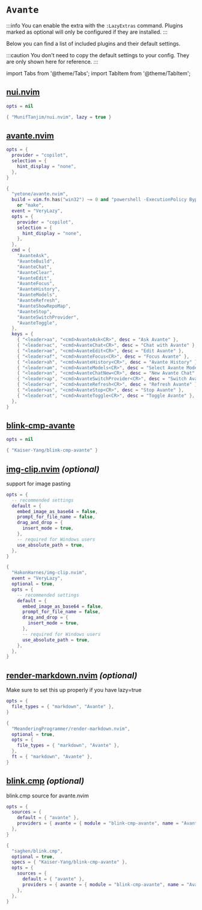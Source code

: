 # `Avante`

<!-- plugins:start -->

:::info
You can enable the extra with the `:LazyExtras` command.
Plugins marked as optional will only be configured if they are installed.
:::

Below you can find a list of included plugins and their default settings.

:::caution
You don't need to copy the default settings to your config.
They are only shown here for reference.
:::

import Tabs from '@theme/Tabs';
import TabItem from '@theme/TabItem';

## [nui.nvim](https://github.com/MunifTanjim/nui.nvim)

<Tabs>

<TabItem value="opts" label="Options">

```lua
opts = nil
```

</TabItem>


<TabItem value="code" label="Full Spec">

```lua
{ "MunifTanjim/nui.nvim", lazy = true }
```

</TabItem>

</Tabs>

## [avante.nvim](https://github.com/yetone/avante.nvim)

<Tabs>

<TabItem value="opts" label="Options">

```lua
opts = {
  provider = "copilot",
  selection = {
    hint_display = "none",
  },
}
```

</TabItem>


<TabItem value="code" label="Full Spec">

```lua
{
  "yetone/avante.nvim",
  build = vim.fn.has("win32") ~= 0 and "powershell -ExecutionPolicy Bypass -File Build.ps1 -BuildFromSource false"
    or "make",
  event = "VeryLazy",
  opts = {
    provider = "copilot",
    selection = {
      hint_display = "none",
    },
  },
  cmd = {
    "AvanteAsk",
    "AvanteBuild",
    "AvanteChat",
    "AvanteClear",
    "AvanteEdit",
    "AvanteFocus",
    "AvanteHistory",
    "AvanteModels",
    "AvanteRefresh",
    "AvanteShowRepoMap",
    "AvanteStop",
    "AvanteSwitchProvider",
    "AvanteToggle",
  },
  keys = {
    { "<leader>aa", "<cmd>AvanteAsk<CR>", desc = "Ask Avante" },
    { "<leader>ac", "<cmd>AvanteChat<CR>", desc = "Chat with Avante" },
    { "<leader>ae", "<cmd>AvanteEdit<CR>", desc = "Edit Avante" },
    { "<leader>af", "<cmd>AvanteFocus<CR>", desc = "Focus Avante" },
    { "<leader>ah", "<cmd>AvanteHistory<CR>", desc = "Avante History" },
    { "<leader>am", "<cmd>AvanteModels<CR>", desc = "Select Avante Model" },
    { "<leader>an", "<cmd>AvanteChatNew<CR>", desc = "New Avante Chat" },
    { "<leader>ap", "<cmd>AvanteSwitchProvider<CR>", desc = "Switch Avante Provider" },
    { "<leader>ar", "<cmd>AvanteRefresh<CR>", desc = "Refresh Avante" },
    { "<leader>as", "<cmd>AvanteStop<CR>", desc = "Stop Avante" },
    { "<leader>at", "<cmd>AvanteToggle<CR>", desc = "Toggle Avante" },
  },
}
```

</TabItem>

</Tabs>

## [blink-cmp-avante](https://github.com/Kaiser-Yang/blink-cmp-avante)

<Tabs>

<TabItem value="opts" label="Options">

```lua
opts = nil
```

</TabItem>


<TabItem value="code" label="Full Spec">

```lua
{ "Kaiser-Yang/blink-cmp-avante" }
```

</TabItem>

</Tabs>

## [img-clip.nvim](https://github.com/HakonHarnes/img-clip.nvim) _(optional)_

 support for image pasting


<Tabs>

<TabItem value="opts" label="Options">

```lua
opts = {
  -- recommended settings
  default = {
    embed_image_as_base64 = false,
    prompt_for_file_name = false,
    drag_and_drop = {
      insert_mode = true,
    },
    -- required for Windows users
    use_absolute_path = true,
  },
}
```

</TabItem>


<TabItem value="code" label="Full Spec">

```lua
{
  "HakonHarnes/img-clip.nvim",
  event = "VeryLazy",
  optional = true,
  opts = {
    -- recommended settings
    default = {
      embed_image_as_base64 = false,
      prompt_for_file_name = false,
      drag_and_drop = {
        insert_mode = true,
      },
      -- required for Windows users
      use_absolute_path = true,
    },
  },
}
```

</TabItem>

</Tabs>

## [render-markdown.nvim](https://github.com/MeanderingProgrammer/render-markdown.nvim) _(optional)_

 Make sure to set this up properly if you have lazy=true


<Tabs>

<TabItem value="opts" label="Options">

```lua
opts = {
  file_types = { "markdown", "Avante" },
}
```

</TabItem>


<TabItem value="code" label="Full Spec">

```lua
{
  "MeanderingProgrammer/render-markdown.nvim",
  optional = true,
  opts = {
    file_types = { "markdown", "Avante" },
  },
  ft = { "markdown", "Avante" },
}
```

</TabItem>

</Tabs>

## [blink.cmp](https://github.com/saghen/blink.cmp) _(optional)_

 blink.cmp source for avante.nvim


<Tabs>

<TabItem value="opts" label="Options">

```lua
opts = {
  sources = {
    default = { "avante" },
    providers = { avante = { module = "blink-cmp-avante", name = "Avante" } },
  },
}
```

</TabItem>


<TabItem value="code" label="Full Spec">

```lua
{
  "saghen/blink.cmp",
  optional = true,
  specs = { "Kaiser-Yang/blink-cmp-avante" },
  opts = {
    sources = {
      default = { "avante" },
      providers = { avante = { module = "blink-cmp-avante", name = "Avante" } },
    },
  },
}
```

</TabItem>

</Tabs>

<!-- plugins:end -->
